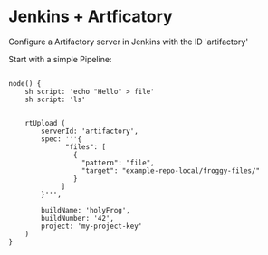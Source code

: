 # Jenkins + Artficatory


Configure a Artifactory server in Jenkins with the ID 'artifactory'


Start with a simple Pipeline:

```

node() {
    sh script: 'echo "Hello" > file'
    sh script: 'ls'
    

    rtUpload (
        serverId: 'artifactory',
        spec: '''{
              "files": [
                {
                  "pattern": "file",
                  "target": "example-repo-local/froggy-files/"
                }
             ]
        }''',
    
        buildName: 'holyFrog',
        buildNumber: '42',
        project: 'my-project-key'
    )
}
```

